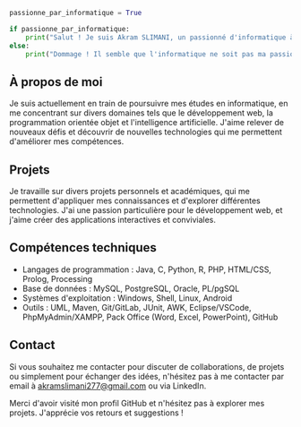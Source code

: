 ```python
passionne_par_informatique = True

if passionne_par_informatique:
    print("Salut ! Je suis Akram SLIMANI, un passionné d'informatique à la recherche de nouvelles connaissances et de défis passionnants.")
else:
    print("Dommage ! Il semble que l'informatique ne soit pas ma passion.")
```


## À propos de moi
Je suis actuellement en train de poursuivre mes études en informatique, en me concentrant sur divers domaines tels que le développement web, la programmation orientée objet et l'intelligence artificielle. J'aime relever de nouveaux défis et découvrir de nouvelles technologies qui me permettent d'améliorer mes compétences.

## Projets
Je travaille sur divers projets personnels et académiques, qui me permettent d'appliquer mes connaissances et d'explorer différentes technologies. J'ai une passion particulière pour le développement web, et j'aime créer des applications interactives et conviviales.

## Compétences techniques
- Langages de programmation : Java, C, Python, R, PHP, HTML/CSS, Prolog, Processing
- Base de données : MySQL, PostgreSQL, Oracle, PL/pgSQL
- Systèmes d'exploitation : Windows, Shell, Linux, Android
- Outils : UML, Maven, Git/GitLab, JUnit, AWK, Eclipse/VSCode, PhpMyAdmin/XAMPP, Pack Office (Word, Excel, PowerPoint), GitHub


## Contact
Si vous souhaitez me contacter pour discuter de collaborations, de projets ou simplement pour échanger des idées, n'hésitez pas à me contacter par email à akramslimani277@gmail.com ou via LinkedIn.

Merci d'avoir visité mon profil GitHub et n'hésitez pas à explorer mes projets. J'apprécie vos retours et suggestions !


